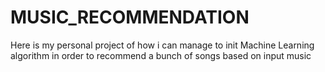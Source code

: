 # MUSIC_RECOMMENDATION
Here is my personal project of how i can manage to init Machine Learning algorithm in order to recommend a bunch of songs based on input music
